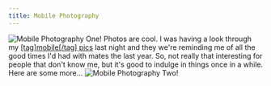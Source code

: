 ```yaml
---
title: Mobile Photography
---
```

![Mobile Photography One!](http://wp.roodesign.co.uk/wp-content/uploads/2006/02/mobilephotostop.jpg) Photos are cool. I was having a look through my [[tag]mobile[/tag] pics](http://www.flickr.com/photos/roobottommobile/) last night and they we're reminding me of all the good times I'd had with mates the last year. So, not really that interesting for people that don't know me, but it's good to indulge in things once in a while. Here are some more... ![Mobile Photography Two!](http://wp.roodesign.co.uk/wp-content/uploads/2006/02/mobilephotosbottom.jpg)